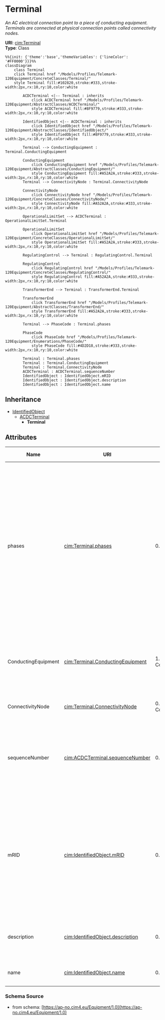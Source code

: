# Terminal

_An AC electrical connection point to a piece of conducting equipment. Terminals are connected at physical connection points called connectivity nodes._

**URI**: [cim:Terminal](https://cim.ucaiug.io/ns#Terminal)<br />
**Type**: Class

```mermaid
%%{init: {'theme':'base','themeVariables': {'lineColor': '#FF0000'}}}%%
classDiagram
    class Terminal
    click Terminal href "/Models/Profiles/Telemark-120Equipment/ConcreteClasses/Terminal/"
    style Terminal fill:#102820,stroke:#333,stroke-width:2px,rx:10,ry:10,color:white
     
        ACDCTerminal <|-- Terminal : inherits
            click ACDCTerminal href "/Models/Profiles/Telemark-120Equipment/AbstractClasses/ACDCTerminal/"
            style ACDCTerminal fill:#8F9779,stroke:#333,stroke-width:2px,rx:10,ry:10,color:white
     
        IdentifiedObject <|-- ACDCTerminal : inherits
            click IdentifiedObject href "/Models/Profiles/Telemark-120Equipment/AbstractClasses/IdentifiedObject/"
            style IdentifiedObject fill:#8F9779,stroke:#333,stroke-width:2px,rx:10,ry:10,color:white

        Terminal --> ConductingEquipment : Terminal.ConductingEquipment

        ConductingEquipment
            click ConductingEquipment href "/Models/Profiles/Telemark-120Equipment/AbstractClasses/ConductingEquipment/"
            style ConductingEquipment fill:#A52A2A,stroke:#333,stroke-width:2px,rx:10,ry:10,color:white
        Terminal --> ConnectivityNode : Terminal.ConnectivityNode

        ConnectivityNode
            click ConnectivityNode href "/Models/Profiles/Telemark-120Equipment/ConcreteClasses/ConnectivityNode/"
            style ConnectivityNode fill:#A52A2A,stroke:#333,stroke-width:2px,rx:10,ry:10,color:white

        OperationalLimitSet --> ACDCTerminal : OperationalLimitSet.Terminal

        OperationalLimitSet
            click OperationalLimitSet href "/Models/Profiles/Telemark-120Equipment/ConcreteClasses/OperationalLimitSet/"
            style OperationalLimitSet fill:#A52A2A,stroke:#333,stroke-width:2px,rx:10,ry:10,color:white

        RegulatingControl --> Terminal : RegulatingControl.Terminal

        RegulatingControl
            click RegulatingControl href "/Models/Profiles/Telemark-120Equipment/ConcreteClasses/RegulatingControl/"
            style RegulatingControl fill:#A52A2A,stroke:#333,stroke-width:2px,rx:10,ry:10,color:white

        TransformerEnd --> Terminal : TransformerEnd.Terminal

        TransformerEnd
            click TransformerEnd href "/Models/Profiles/Telemark-120Equipment/AbstractClasses/TransformerEnd/"
            style TransformerEnd fill:#A52A2A,stroke:#333,stroke-width:2px,rx:10,ry:10,color:white

        Terminal --> PhaseCode : Terminal.phases

        PhaseCode
            click PhaseCode href "/Models/Profiles/Telemark-120Equipment/Enumerations/PhaseCode/"
            style PhaseCode fill:#4D2D18,stroke:#333,stroke-width:2px,rx:10,ry:10,color:white

        Terminal : Terminal.phases
        Terminal : Terminal.ConductingEquipment
        Terminal : Terminal.ConnectivityNode
        ACDCTerminal : ACDCTerminal.sequenceNumber
        IdentifiedObject : IdentifiedObject.mRID
        IdentifiedObject : IdentifiedObject.description
        IdentifiedObject : IdentifiedObject.name
```

## Inheritance
* [IdentifiedObject](IdentifiedObject.md)
    * [ACDCTerminal](ACDCTerminal.md)
        * **Terminal**

## Attributes
| Name | URI | Cardinality and Range | Description | Inheritance |
| ---  | --- | --- | --- | --- |
| phases | [cim:Terminal.phases](https://cim.ucaiug.io/ns#Terminal.phases) | 0..1 PhaseCode | Represents the normal network phasing condition. If the attribute is missing, three phases (ABC) shall be assumed, except for terminals of grounding classes (specializations of EarthFaultCompensator, GroundDisconnector, and Ground) which will be assumed to be N. Therefore, phase code ABCN is explicitly declared when needed, e.g. for star point grounding equipment.The phase code on terminals connecting same ConnectivityNode or same TopologicalNode as well as for equipment between two terminals shall be consistent. | direct |
| ConductingEquipment | [cim:Terminal.ConductingEquipment](https://cim.ucaiug.io/ns#Terminal.ConductingEquipment) | 1..1 ConductingEquipment | The conducting equipment of the terminal.  Conducting equipment have  terminals that may be connected to other conducting equipment terminals via connectivity nodes or topological nodes. | direct |
| ConnectivityNode | [cim:Terminal.ConnectivityNode](https://cim.ucaiug.io/ns#Terminal.ConnectivityNode) | 0..1 ConnectivityNode | The connectivity node to which this terminal connects with zero impedance. | direct |
| sequenceNumber | [cim:ACDCTerminal.sequenceNumber](https://cim.ucaiug.io/ns#ACDCTerminal.sequenceNumber) | 0..1 integer | The orientation of the terminal connections for a multiple terminal conducting equipment.  The sequence numbering starts with 1 and additional terminals should follow in increasing order.   The first terminal is the starting point for a two terminal branch. | ACDCTerminal |
| mRID | [cim:IdentifiedObject.mRID](https://cim.ucaiug.io/ns#IdentifiedObject.mRID) | 0..1 string | Master resource identifier issued by a model authority. The mRID is unique within an exchange context. Global uniqueness is easily achieved by using a UUID, as specified in RFC 4122, for the mRID. The use of UUID is strongly recommended.For CIMXML data files in RDF syntax conforming to IEC 61970-552, the mRID is mapped to rdf:ID or rdf:about attributes that identify CIM object elements. | IdentifiedObject |
| description | [cim:IdentifiedObject.description](https://cim.ucaiug.io/ns#IdentifiedObject.description) | 0..1 string | The description is a free human readable text describing or naming the object. It may be non unique and may not correlate to a naming hierarchy. | IdentifiedObject |
| name | [cim:IdentifiedObject.name](https://cim.ucaiug.io/ns#IdentifiedObject.name) | 0..1 string | The name is any free human readable and possibly non unique text naming the object. | IdentifiedObject |

### Schema Source
* from schema: [https://ap-no.cim4.eu/Equipment/1.0](https://ap-no.cim4.eu/Equipment/1.0)
